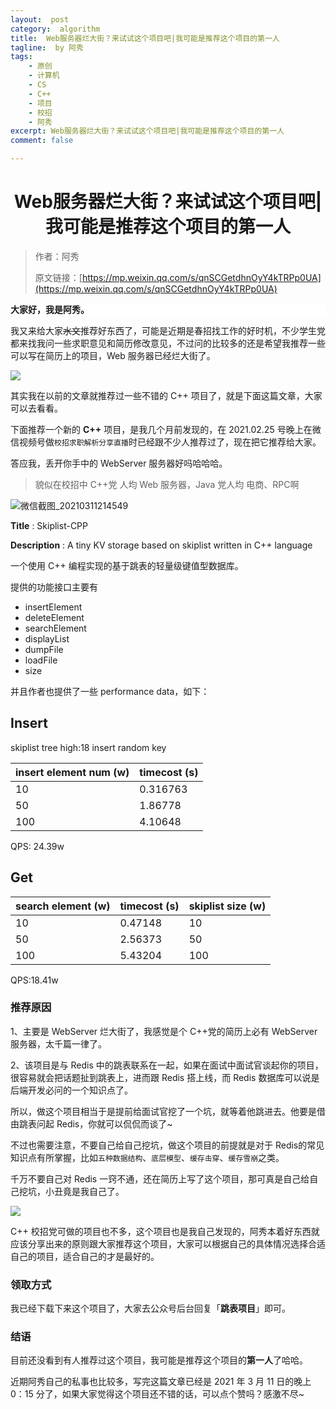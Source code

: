 ```yaml
---
layout:  post
category:  algorithm
title:  Web服务器烂大街？来试试这个项目吧|我可能是推荐这个项目的第一人
tagline:  by 阿秀
tags:
    - 原创
    - 计算机
    - CS
    - C++
    - 项目
    - 校招
    - 阿秀
excerpt: Web服务器烂大街？来试试这个项目吧|我可能是推荐这个项目的第一人
comment: false

---
```



<h1 align="center">Web服务器烂大街？来试试这个项目吧|我可能是推荐这个项目的第一人</h1>

> 作者：阿秀
>
> 原文链接：[https://mp.weixin.qq.com/s/qnSCGetdhnOyY4kTRPp0UA](https://mp.weixin.qq.com/s/qnSCGetdhnOyY4kTRPp0UA)


<div>
    <p style="background-color: #FFFFFF;font-weight: bold;"  >大家好，我是阿秀。</p>
</div>

我又来给大家~~水文~~推荐好东西了，可能是近期是春招找工作的好时机，不少学生党都来找我问一些求职意见和简历修改意见，不过问的比较多的还是希望我推荐一些可以写在简历上的项目，Web 服务器已经烂大街了。

![](https://axiu-image-bed.oss-cn-shanghai.aliyuncs.com/img/202205121412372.png)

其实我在以前的文章就推荐过一些不错的 C++ 项目了，就是下面这篇文章，大家可以去看看。

下面推荐一个新的 **C++** 项目，是我几个月前发现的，在 2021.02.25 号晚上在微信视频号做`校招求职解析分享直播`时已经跟不少人推荐过了，现在把它推荐给大家。

答应我，丢开你手中的 WebServer 服务器好吗哈哈哈。

>貌似在校招中 C++党 人均 Web 服务器，Java 党人均 电商、RPC啊

![微信截图_20210311214549](https://axiu-image-bed.oss-cn-shanghai.aliyuncs.com/img/202205121412858.png)

**Title** : Skiplist-CPP

**Description** : A tiny KV storage based on skiplist written in C++ language

一个使用 C++ 编程实现的基于跳表的轻量级键值型数据库。

提供的功能接口主要有

* insertElement
* deleteElement 
* searchElement
* displayList
* dumpFile 
* loadFile
* size

并且作者也提供了一些 performance data，如下：

## Insert

skiplist tree high:18
insert random key

| insert element num (w) | timecost (s) |
| ---------------------- | ------------ |
| 10                     | 0.316763     |
| 50                     | 1.86778      |
| 100                    | 4.10648      |

QPS: 24.39w

## Get

| search element (w) | timecost (s) | skiplist size (w) |
| ------------------ | ------------ | ----------------- |
| 10                 | 0.47148      | 10                |
| 50                 | 2.56373      | 50                |
| 100                | 5.43204      | 100               |

QPS:18.41w



### 推荐原因

1、主要是 WebServer 烂大街了，我感觉是个 C++党的简历上必有 WebServer 服务器，太千篇一律了。

2、该项目是与 Redis 中的跳表联系在一起，如果在面试中面试官谈起你的项目，很容易就会把话题扯到跳表上，进而跟 Redis 搭上线，而 Redis 数据库可以说是 后端开发必问的一个知识点了。

所以，做这个项目相当于是提前给面试官挖了一个坑，就等着他跳进去。他要是借由跳表问起 Redis，你就可以侃侃而谈了~

不过也需要注意，不要自己给自己挖坑，做这个项目的前提就是对于 Redis的常见知识点有所掌握，比如`五种数据结构`、`底层模型`、`缓存击穿`、``缓存雪崩``之类。

千万不要自己对 Redis 一窍不通，还在简历上写了这个项目，那可真是自己给自己挖坑，小丑竟是我自己了。

![](https://axiu-image-bed.oss-cn-shanghai.aliyuncs.com/img/202205121412425.png)



C++ 校招党可做的项目也不多，这个项目也是我自己发现的，阿秀本着好东西就应该分享出来的原则跟大家推荐这个项目，大家可以根据自己的具体情况选择合适自己的项目，适合自己的才是最好的。

### 领取方式

我已经下载下来这个项目了，大家去公众号后台回复「**跳表项目**」即可。 

### 结语

目前还没看到有人推荐过这个项目，我可能是推荐这个项目的**第一人**了哈哈。



近期阿秀自己的私事也比较多，写完这篇文章已经是 2021 年 3 月 11 日的晚上 0：15 分了，如果大家觉得这个项目还不错的话，可以点个赞吗？感激不尽~



























